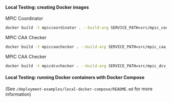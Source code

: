 #### Local Testing: creating Docker images
MPIC Coordinator
```bash
docker build -t mpiccoordinator . --build-arg SERVICE_PATH=src/mpic_coordinator_service --progress=plain
```
MPIC CAA Checker
```bash
docker build -t mpiccaachecker . --build-arg SERVICE_PATH=src/mpic_caa_checker_service --progress=plain
```
MPIC CAA Checker
```bash
docker build -t mpicdcvchecker . --build-arg SERVICE_PATH=src/mpic_dcv_checker_service --progress=plain
```

#### Local Testing: running Docker containers with Docker Compose
(See `/deployment-examples/local-docker-compose/README.md` for more information)
